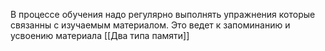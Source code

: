 В процессе обучения надо регулярно выполнять упражнения которые связанны с изучаемым материалом. Это ведет к запоминанию и усвоению материала [[Два типа памяти]]